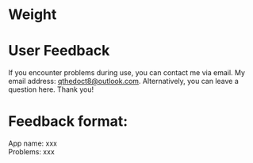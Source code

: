 # Weight
# User Feedback
If you encounter problems during use, you can contact me via email. My email address: qthedoct8@outlook.com.
Alternatively, you can leave a question here. Thank you!
# Feedback format:
 App name: xxx  
 Problems: xxx
